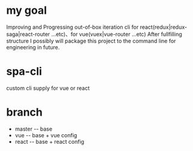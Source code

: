 # my goal
Improving and Progressing out-of-box iteration cli for react(redux|redux-saga|react-router ...etc)、for vue(vuex|vue-router ...etc)
After fullfilling structure I possibly will package this project to the command line for engineering in future.

# spa-cli
custom cli supply for vue or react

# branch
-  master  -- base
-  vue     -- base + vue config
-  react   -- base + react config

